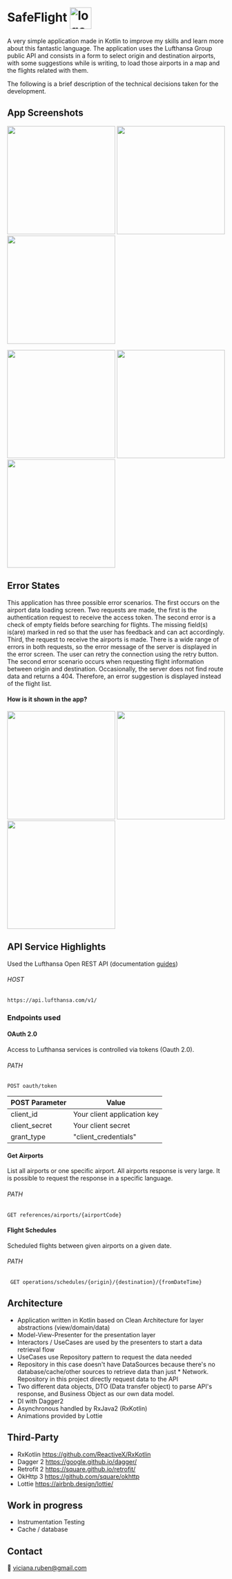 # SafeFlight <img src="https://i.imgur.com/vROa12U.png" width="50" alt="logo" align="center">

A very simple application made in Kotlin to improve my skills and learn more about this fantastic language. The application uses the Lufthansa Group public API and consists in a form to select origin and destination airports, with some suggestions while is writing, to load those airports in a map and the flights related with them.

The following is a brief description of the technical decisions taken for the development.

## App Screenshots

<img src="https://i.imgur.com/NvmTn62.png" width="250">  <img src="https://i.imgur.com/JKRP5XN.png" width="250">  <img src="https://i.imgur.com/Lj4oAQ6.png" width="250">  

<img src="https://i.imgur.com/Fcnsw4b.png" width="250">  <img src="https://i.imgur.com/19UDovJ.png" width="250">  <img src="https://i.imgur.com/51xqhmf.png" width="250"> 

## Error States

This application has three possible error scenarios. The first occurs on the airport data loading screen. Two requests are made, the first is the authentication request to receive the access token. The second error is a check of empty fields before searching for flights. The missing field(s) is(are) marked in red so that the user has feedback and can act accordingly. Third, the request to receive the airports is made. There is a wide range of errors in both requests, so the error message of the server is displayed in the error screen. The user can retry the connection using the retry button. The second error scenario occurs when requesting flight information between origin and destination. Occasionally, the server does not find route data and returns a 404. Therefore, an error suggestion is displayed instead of the flight list.

#### How is it shown in the app?

<img src="https://i.imgur.com/zPzt8tL.png" width="250">  <img src="https://i.imgur.com/B31D5Nc.png" width="250">  <img src="https://i.imgur.com/x70qxD3.png" width="250">

## API Service Highlights

Used the Lufthansa Open REST API (documentation <a href="https://developer.lufthansa.com/docs">guides</a>)

###### HOST 
    https://api.lufthansa.com/v1/

### Endpoints used
#### OAuth 2.0
Access to Lufthansa services is controlled via tokens (Oauth 2.0).

###### PATH
    POST oauth/token
    
  | POST Parameter  | Value |
  | ------------- | ------------- |
  | client_id  | Your client application key  |
  | client_secret  | Your client secret  |
  | grant_type | "client_credentials" |

    
#### Get Airports
List all airports or one specific airport. All airports response is very large. It is possible to request the response in a specific language. 

###### PATH
    GET references/airports/{airportCode}
    
    
#### Flight Schedules
Scheduled flights between given airports on a given date.

###### PATH
     GET operations/schedules/{origin}/{destination}/{fromDateTime}


## Architecture

* Application written in Kotlin based on Clean Architecture for layer abstractions (view/domain/data)
* Model-View-Presenter for the presentation layer
* Interactors / UseCases are used by the presenters to start a data retrieval flow
* UseCases use Repository pattern to request the data needed
* Repository in this case doesn't have DataSources because there's no database/cache/other sources to retrieve data than just * Network. Repository in this project directly request data to the API
* Two different data objects, DTO (Data transfer object) to parse API's response, and Business Object as our own data model.
* DI with Dagger2
* Asynchronous handled by RxJava2 (RxKotlin)
* Animations provided by Lottie 


## Third-Party

* RxKotlin https://github.com/ReactiveX/RxKotlin
* Dagger 2 https://google.github.io/dagger/
* Retrofit 2 https://square.github.io/retrofit/
* OkHttp 3 https://github.com/square/okhttp
* Lottie https://airbnb.design/lottie/

## Work in progress

* Instrumentation Testing
* Cache / database

## Contact

:email: viciana.ruben@gmail.com 
